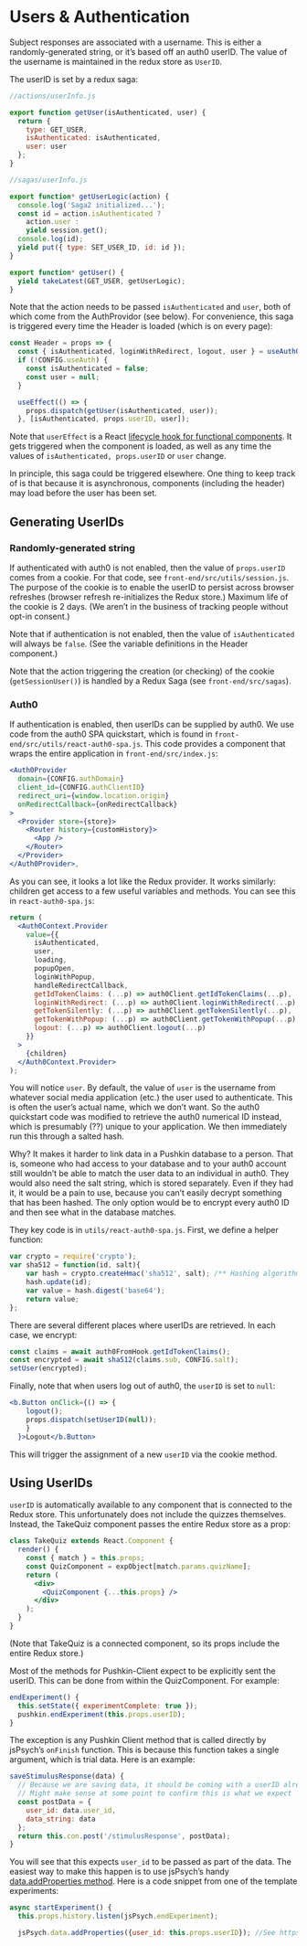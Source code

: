 # Users & Authentication

Subject responses are associated with a username. This is either a randomly-generated string, or it’s based off an auth0 userID. The value of the username is maintained in the redux store as `UserID`.

The userID is set by a redux saga:

```javascript
//actions/userInfo.js

export function getUser(isAuthenticated, user) {
  return {
    type: GET_USER,
    isAuthenticated: isAuthenticated,
    user: user
  };
}

//sagas/userInfo.js

export function* getUserLogic(action) {
  console.log('Saga2 initialized...');
  const id = action.isAuthenticated ?
    action.user :
    yield session.get();
  console.log(id);
  yield put({ type: SET_USER_ID, id: id });
}

export function* getUser() {
  yield takeLatest(GET_USER, getUserLogic);
}
```

Note that the action needs to be passed `isAuthenticated` and `user`, both of which come from the AuthProvidor \(see below\). For convenience, this saga is triggered every time the Header is loaded \(which is on every page\):

```javascript
const Header = props => {
  const { isAuthenticated, loginWithRedirect, logout, user } = useAuth0();
  if (!CONFIG.useAuth) {
    const isAuthenticated = false;
    const user = null;
  }

  useEffect(() => {
    props.dispatch(getUser(isAuthenticated, user));
  }, [isAuthenticated, props.userID, user]);
```

Note that `userEffect` is a React [lifecycle hook for functional components](https://itnext.io/add-state-and-lifecycle-methods-to-function-components-with-react-hooks-8e2bdc44d43d). It gets triggered when the component is loaded, as well as any time the values of `isAuthenticated, props.userID` or `user` change.

In principle, this saga could be triggered elsewhere. One thing to keep track of is that because it is asynchronous, components \(including the header\) may load before the user has been set.

## Generating UserIDs

### Randomly-generated string

If authenticated with auth0 is not enabled, then the value of `props.userID` comes from a cookie. For that code, see `front-end/src/utils/session.js`. The purpose of the cookie is to enable the userID to persist across browser refreshes \(browser refresh re-initializes the Redux store.\) Maximum life of the cookie is 2 days. \(We aren’t in the business of tracking people without opt-in consent.\)

Note that if authentication is not enabled, then the value of `isAuthenticated` will always be `false`. \(See the variable definitions in the Header component.\)

Note that the action triggering the creation \(or checking\) of the cookie \(`getSessionUser()`\) is handled by a Redux Saga \(see `front-end/src/sagas`\).

### Auth0

If authentication is enabled, then userIDs can be supplied by auth0. We use code from the auth0 SPA quickstart, which is found in `front-end/src/utils/react-auth0-spa.js`. This code provides a component that wraps the entire application in `front-end/src/index.js`:

```jsx
<Auth0Provider
  domain={CONFIG.authDomain}
  client_id={CONFIG.authClientID}
  redirect_uri={window.location.origin}
  onRedirectCallback={onRedirectCallback}
>
  <Provider store={store}>
    <Router history={customHistory}>
      <App />
    </Router>
  </Provider>
</Auth0Provider>,
```

As you can see, it looks a lot like the Redux provider. It works similarly: children get access to a few useful variables and methods. You can see this in `react-auth0-spa.js`:

```jsx
return (
  <Auth0Context.Provider
    value={{
      isAuthenticated,
      user,
      loading,
      popupOpen,
      loginWithPopup,
      handleRedirectCallback,
      getIdTokenClaims: (...p) => auth0Client.getIdTokenClaims(...p),
      loginWithRedirect: (...p) => auth0Client.loginWithRedirect(...p),
      getTokenSilently: (...p) => auth0Client.getTokenSilently(...p),
      getTokenWithPopup: (...p) => auth0Client.getTokenWithPopup(...p),
      logout: (...p) => auth0Client.logout(...p)
    }}
  >
    {children}
  </Auth0Context.Provider>
);
```

You will notice `user`. By default, the value of `user` is the username from whatever social media application \(etc.\) the user used to authenticate. This is often the user’s actual name, which we don’t want. So the auth0 quickstart code was modified to retrieve the auth0 numerical ID instead, which is presumably \(??\) unique to your application. We then immediately run this through a salted hash.

Why? It makes it harder to link data in a Pushkin database to a person. That is, someone who had access to your database and to your auth0 account still wouldn’t be able to match the user data to an individual in auth0. They would also need the salt string, which is stored separately. Even if they had it, it would be a pain to use, because you can’t easily decrypt something that has been hashed. The only option would be to encrypt every auth0 ID and then see what in the database matches.

They key code is in `utils/react-auth0-spa.js`. First, we define a helper function:

```javascript
var crypto = require('crypto');
var sha512 = function(id, salt){
    var hash = crypto.createHmac('sha512', salt); /** Hashing algorithm sha512 */
    hash.update(id);
    var value = hash.digest('base64');
    return value;
};
```

There are several different places where userIDs are retrieved. In each case, we encrypt:

```javascript
const claims = await auth0FromHook.getIdTokenClaims();
const encrypted = await sha512(claims.sub, CONFIG.salt);
setUser(encrypted);
```

Finally, note that when users log out of auth0, the `userID` is set to `null`:

```jsx
<b.Button onClick={() => {
    logout();
    props.dispatch(setUserID(null));
    }
  }>Logout</b.Button>
```

This will trigger the assignment of a new `userID` via the cookie method.

## Using UserIDs

`userID` is automatically available to any component that is connected to the Redux store. This unfortunately does not include the quizzes themselves. Instead, the TakeQuiz component passes the entire Redux store as a prop:

```jsx
class TakeQuiz extends React.Component {
  render() {
    const { match } = this.props;
    const QuizComponent = expObject[match.params.quizName];
    return (
      <div>
        <QuizComponent {...this.props} />
      </div>
    );
  }
}
```

\(Note that TakeQuiz is a connected component, so its props include the entire Redux store.\)

Most of the methods for Pushkin-Client expect to be explicitly sent the userID. This can be done from within the QuizComponent. For example:

```javascript
endExperiment() {
  this.setState({ experimentComplete: true });
  pushkin.endExperiment(this.props.userID);
}
```

The exception is any Pushkin Client method that is called directly by jsPsych’s `onFinish` function. This is because this function takes a single argument, which is trial data. Here is an example:

```javascript
saveStimulusResponse(data) {
  // Because we are saving data, it should be coming with a userID already
  // Might make sense at some point to confirm this is what we expect
  const postData = {
    user_id: data.user_id,
    data_string: data
  };
  return this.con.post('/stimulusResponse', postData);
}
```

You will see that this expects `user_id` to be passed as part of the data. The easiest way to make this happen is to use jsPsych’s handy [data.addProperties method](https://www.jspsych.org/core_library/jspsych-data/#jspsychdataaddproperties). Here is a code snippet from one of the template experiments:

```javascript
async startExperiment() {
  this.props.history.listen(jsPsych.endExperiment);

  jsPsych.data.addProperties({user_id: this.props.userID}); //See https://www.jspsych.org/core_library/jspsych-data/#jspsychdataaddproperties
```

